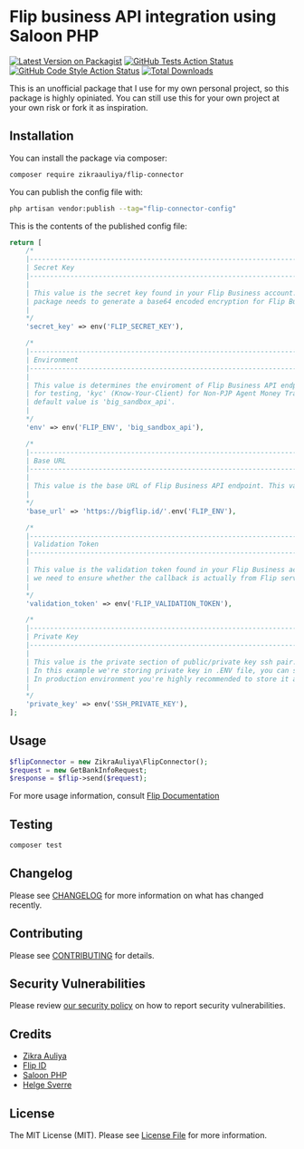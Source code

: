 # Flip business API integration using Saloon PHP

[![Latest Version on Packagist](https://img.shields.io/packagist/v/zikraauliya/flip-connector.svg?style=flat-square)](https://packagist.org/packages/zikraauliya/flip-connector)
[![GitHub Tests Action Status](https://img.shields.io/github/actions/workflow/status/zikraauliya/flip-connector/run-tests.yml?branch=main&label=tests&style=flat-square)](https://github.com/zikraauliya/flip-connector/actions?query=workflow%3Arun-tests+branch%3Amain)
[![GitHub Code Style Action Status](https://img.shields.io/github/actions/workflow/status/zikraauliya/flip-connector/fix-php-code-style-issues.yml?branch=main&label=code%20style&style=flat-square)](https://github.com/zikraauliya/flip-connector/actions?query=workflow%3A"Fix+PHP+code+style+issues"+branch%3Amain)
[![Total Downloads](https://img.shields.io/packagist/dt/zikraauliya/flip-connector.svg?style=flat-square)](https://packagist.org/packages/zikraauliya/flip-connector)

This is an unofficial package that I use for my own personal project, so this package is highly opiniated. You can still use this for your own project at your own risk or fork it as inspiration.

<!-- ## Support us

[<img src="https://github-ads.s3.eu-central-1.amazonaws.com/flip-connector.jpg?t=1" width="419px" />](https://spatie.be/github-ad-click/flip-connector)

We invest a lot of resources into creating [best in class open source packages](https://spatie.be/open-source). You can support us by [buying one of our paid products](https://spatie.be/open-source/support-us).

We highly appreciate you sending us a postcard from your hometown, mentioning which of our package(s) you are using. You'll find our address on [our contact page](https://spatie.be/about-us). We publish all received postcards on [our virtual postcard wall](https://spatie.be/open-source/postcards). -->

## Installation

You can install the package via composer:

```bash
composer require zikraauliya/flip-connector
```

<!-- You can publish and run the migrations with:

```bash
php artisan vendor:publish --tag="flip-connector-migrations"
php artisan migrate
``` -->

You can publish the config file with:

```bash
php artisan vendor:publish --tag="flip-connector-config"
```

This is the contents of the published config file:

```php
return [
    /*
    |--------------------------------------------------------------------------
    | Secret Key
    |--------------------------------------------------------------------------
    |
    | This value is the secret key found in your Flip Business account. This value is used when the
    | package needs to generate a base64 encoded encryption for Flip Business authorization.
    |
    */
    'secret_key' => env('FLIP_SECRET_KEY'),

    /*
    |--------------------------------------------------------------------------
    | Environment
    |--------------------------------------------------------------------------
    |
    | This value is determines the enviroment of Flip Business API endpoint. Available options are 'big_sandbox_api'
    | for testing, 'kyc' (Know-Your-Client) for Non-PJP Agent Money Transfer  or 'api' for live production integration,
    | default value is 'big_sandbox_api'.
    |
    */
    'env' => env('FLIP_ENV', 'big_sandbox_api'),

    /*
    |--------------------------------------------------------------------------
    | Base URL
    |--------------------------------------------------------------------------
    |
    | This value is the base URL of Flip Business API endpoint. This value is based on env('FLIP_ENV').
    |
    */
    'base_url' => 'https://bigflip.id/'.env('FLIP_ENV'),

    /*
    |--------------------------------------------------------------------------
    | Validation Token
    |--------------------------------------------------------------------------
    |
    | This value is the validation token found in your Flip Business account. This value is used when
    | we need to ensure whether the callback is actually from Flip server.
    |
    */
    'validation_token' => env('FLIP_VALIDATION_TOKEN'),

    /*
    |--------------------------------------------------------------------------
    | Private Key
    |--------------------------------------------------------------------------
    |
    | This value is the private section of public/private key ssh pair.
    | In this example we're storing private key in .ENV file, you can store it however you want.
    | In production environment you're highly recommended to store it as safe as possible.
    |
    */
    'private_key' => env('SSH_PRIVATE_KEY'),
];
```

## Usage

```php
$flipConnector = new ZikraAuliya\FlipConnector();
$request = new GetBankInfoRequest;
$response = $flip->send($request);
```

For more usage information, consult [Flip Documentation](https://docs.flip.id/)

## Testing

```bash
composer test
```

## Changelog

Please see [CHANGELOG](CHANGELOG.md) for more information on what has changed recently.

## Contributing

Please see [CONTRIBUTING](CONTRIBUTING.md) for details.

## Security Vulnerabilities

Please review [our security policy](../../security/policy) on how to report security vulnerabilities.

## Credits

- [Zikra Auliya](https://github.com/zikraauliya)
- [Flip ID](https://github.com/flip-id)
- [Saloon PHP](https://github.com/saloonphp)
- [Helge Sverre](https://github.com/HelgeSverre)

## License

The MIT License (MIT). Please see [License File](LICENSE.md) for more information.
